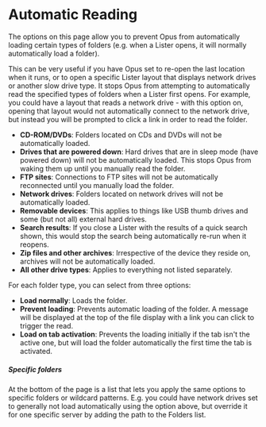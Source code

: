 # Automatic Reading

The options on this page allow you to prevent Opus from automatically loading certain types of folders (e.g. when a Lister opens, it will normally automatically load a folder).

This can be very useful if you have Opus set to re-open the last location when it runs, or to open a specific Lister layout that displays network drives or another slow drive type. It stops Opus from attempting to automatically read the specified types of folders when a Lister first opens. For example, you could have a layout that reads a network drive - with this option on, opening that layout would not automatically connect to the network drive, but instead you will be prompted to click a link in order to read the folder.

- **CD-ROM/DVDs**: Folders located on CDs and DVDs will not be automatically loaded.
- **Drives that are powered down**: Hard drives that are in sleep mode (have powered down) will not be automatically loaded. This stops Opus from waking them up until you manually read the folder.
- **FTP sites**: Connections to FTP sites will not be automatically reconnected until you manually load the folder.
- **Network drives**: Folders located on network drives will not be automatically loaded.
- **Removable devices**: This applies to things like USB thumb drives and some (but not all) external hard drives.
- **Search results**: If you close a Lister with the results of a quick search shown, this would stop the search being automatically re-run when it reopens.
- **Zip files and other archives**: Irrespective of the device they reside on, archives will not be automatically loaded.
- **All other drive types**: Applies to everything not listed separately.

For each folder type, you can select from three options:

- **Load normally**: Loads the folder.
- **Prevent loading**: Prevents automatic loading of the folder. A message will be displayed at the top of the file display with a link you can click to trigger the read.
- **Load on tab activation**: Prevents the loading initially if the tab isn't the active one, but will load the folder automatically the first time the tab is activated.

##### Specific folders

At the bottom of the page is a list that lets you apply the same options to specific folders or wildcard patterns. E.g. you could have network drives set to generally not load automatically using the option above, but override it for one specific server by adding the path to the Folders list.

